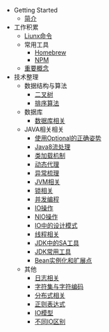 - Getting Started
  - [简介](/)
- 工作积累
  - [Liunx命令](Linux命令.md)
  - 常用工具
    - [Homebrew](常用工具/Homebrew.md)
    - [NPM](常用工具/npm.md)
  - [重要概念](重要概念.md)
- 技术整理
  - 数据结构与算法
    - [二叉树](技术整理/数据结构与算法/二叉树.md)
    - [排序算法](技术整理/数据结构与算法/排序算法.md)
  - 数据库
    - [数据库相关](技术整理/数据库/数据库相关.md)
  - JAVA相关相关
    - [使用Optional的正确姿势](技术整理/JAVA相关/使用Optional的正确姿势.md)
    - [Java8流处理](技术整理/JAVA相关/Java8流处理.md)
    - [类加载机制](技术整理/JAVA相关/类加载机制.md)
    - [动态代理](技术整理/JAVA相关/动态代理.md)
    - [异常梳理](技术整理/JAVA相关/异常梳理.md)
    - [JVM相关](技术整理/JAVA相关/JVM相关.md)
    - [锁相关](技术整理/JAVA相关/锁相关.md)
    - [并发编程](技术整理/JAVA相关/并发编程.md)
    - [IO操作](技术整理/JAVA相关/IO操作.md)
    - [NIO操作](技术整理/JAVA相关/NIO.md)
    - [IO中的设计模式](技术整理/JAVA相关/IO中的设计模式.md)
    - [线程相关](技术整理/JAVA相关/多线程.md)
    - [JDK中的SA工具](技术整理/JAVA相关/JDK中的SA工具.md)
    - [JDK常用工具](技术整理/JAVA相关/JDK常用工具.md)
    - [Bean实例化和扩展点](技术整理/JAVA相关/SpringBean实例化和扩展点.md)
  - 其他
    - [日志相关](技术整理/其他/日志相关.md)
    - [字符集与字符编码](技术整理/其他/字符集与字符编码.md)
    - [分布式相关](技术整理/其他/分布式概念.md)
    - [正则表达式](技术整理/其他/正则表达式.md)
    - [IO模型](技术整理/其他/IO模型.md)
    - [不同IO区别](技术整理/其他/不同IO区别.md)
